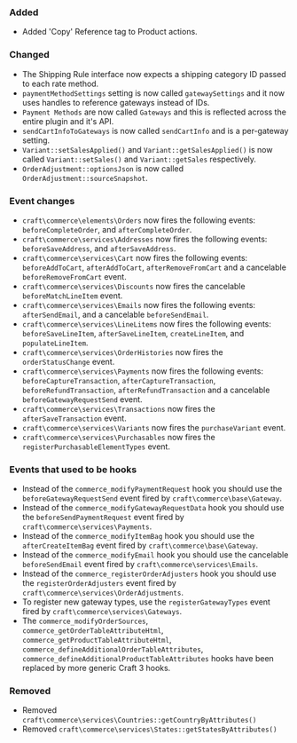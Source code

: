 
### Added
- Added 'Copy' Reference tag to Product actions.

### Changed
- The Shipping Rule interface now expects a shipping category ID passed to each rate method.
- `paymentMethodSettings` setting is now called `gatewaySettings` and it now uses handles to reference gateways instead of IDs.
- `Payment Methods` are now called `Gateways` and this is reflected across the entire plugin and it's API.
- `sendCartInfoToGateways` is now called `sendCartInfo` and is a per-gateway setting.
- `Variant::setSalesApplied()` and `Variant::getSalesApplied()` is now called `Variant::setSales()` and `Variant::getSales` respectively.
- `OrderAdjustment::optionsJson` is now called `OrderAdjustment::sourceSnapshot`.

### Event changes
- `craft\commerce\elements\Orders` now fires the following events: `beforeCompleteOrder`, and `afterCompleteOrder`.
- `craft\commerce\services\Addresses` now fires the following events: `beforeSaveAddress`, and `afterSaveAddress`.
- `craft\commerce\services\Cart` now fires the following events: `beforeAddToCart`, `afterAddToCart`, `afterRemoveFromCart` and a cancelable `beforeRemoveFromCart` event.
- `craft\commerce\services\Discounts` now fires the cancelable `beforeMatchLineItem` event.
- `craft\commerce\services\Emails` now fires the following events: `afterSendEmail`, and a cancelable `beforeSendEmail`.
- `craft\commerce\services\LineLitems` now fires the following events: `beforeSaveLineItem`, `afterSaveLineItem`, `createLineItem`, and `populateLineItem`.
- `craft\commerce\services\OrderHistories` now fires the `orderStatusChange` event.
- `craft\commerce\services\Payments` now fires the following events: `beforeCaptureTransaction`, `afterCaptureTransaction`, `beforeRefundTransaction`, `afterRefundTransaction` and a cancelable `beforeGatewayRequestSend` event.
- `craft\commerce\services\Transactions` now fires the `afterSaveTransaction` event.
- `craft\commerce\services\Variants` now fires the `purchaseVariant` event.
- `craft\commerce\services\Purchasables` now fires the `registerPurchasableElementTypes` event.

### Events that used to be hooks
- Instead of the `commerce_modifyPaymentRequest` hook you should use the `beforeGatewayRequestSend` event fired by `craft\commerce\base\Gateway`.
- Instead of the `commerce_modifyGatewayRequestData` hook you should use the `beforeSendPaymentRequest` event fired by `craft\commerce\services\Payments`.
- Instead of the `commerce_modifyItemBag` hook you should use the `afterCreateItemBag` event fired by `craft\commerce\base\Gateway`.
- Instead of the `commerce_modifyEmail` hook you should use the cancelable `beforeSendEmail` event fired by `craft\commerce\services\Emails`.
- Instead of the `commerce_registerOrderAdjusters` hook you should use the `registerOrderAdjusters` event fired by `craft\commerce\services\OrderAdjustments`.
- To register new gateway types, use the `registerGatewayTypes` event fired by `craft\commerce\services\Gateways`.
- The `commerce_modifyOrderSources`, `commerce_getOrderTableAttributeHtml`, `commerce_getProductTableAttributeHtml`, `commerce_defineAdditionalOrderTableAttributes`, `commerce_defineAdditionalProductTableAttributes` hooks have been replaced by more generic Craft 3 hooks.

### Removed
- Removed `craft\commerce\services\Countries::getCountryByAttributes()`
- Removed `craft\commerce\services\States::getStatesByAttributes()`